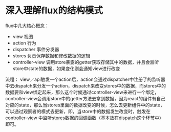 # 深入理解flux的结构模式

flux中几大核心概念：

* view 视图
* action 行为
* dispatcher 事件分发器
* stores 负责保存数据和修改数据的逻辑
* controller-view 调用store暴露的getter获取存储其中的数据，并且会监听store中state的数据，如果变化则会通知view进行改变


流程：
  view／api触发一个action后，action会通过dispatcher中注册了的监听器中去dispatch来分发一个action，dispatch来改变stores中的数据，而stores中的数据要和view绑定起来，那么这个时候通过controller-view来进行一个绑定，controller-view会调用store中的getter方法去拿到数据，因为react的组件有自己对应的state，那么当stores里面的数据改变的时候，怎么去更新组件中的state，可以通过观察者的模式去更新，即，当store中的数据发生改变时，触发在controller-view 中监听stores数据的回调函数（基本放在dispatch这个环节中）即可。




